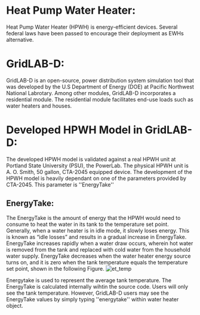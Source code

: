 # Heat Pump Water Heater:
Heat Pump Water Heater (HPWH) is energy-efficient devices. Several federal laws have been passed to encourage their deployment as EWHs alternative. 
# GridLAB-D:
GridLAB-D is an open-source, power distribution system simulation tool that was developed by the U.S Department of Energy (DOE) at Pacific Northwest National Labrotary. Among other modules, GridLAB-D incorporates a residential module. The residential module facilitates end-use loads such as water heaters and houses.
# Developed HPWH Model in GridLAB-D:
The developed HPWH model is validated against a real HPWH unit at Portland State University (PSU), the PowerLab. The physical HPWH unit is A. O. Smith, 50 gallon, CTA-2045 equipped device. The development of the HPWH model is heavily dependant on one of the parameters provided by CTA-2045. This parameter is ''EnergyTake''
## EnergyTake:
The EnergyTake is the amount of energy that the HPWH would need to consume to heat the water in its tank to the temperature set point. Generally, when a water heater is in idle mode, it slowly loses energy. This is known as “idle losses” and results in a gradual increase in EnergyTake. EnergyTake increases rapidly when a water draw occurs, wherein hot water is removed from the tank and replaced with cold water from the household water supply. EnergyTake decreases when the water heater energy source turns on, and it is zero when the tank temperature equals the temperature set point, shown in the following Figure. 
![et_temp](https://user-images.githubusercontent.com/56623148/169650900-8e2e3f1a-be4f-4302-8aec-5ce903b20741.png)

Energytake is used to represent the average tank temperature. The EnergyTake is calculated internally wihtin the source code. Users will only see the tank temperature. However, GridLAB-D users may see the EnergyTake values by simply typing ''energytake'' within water heater object.

